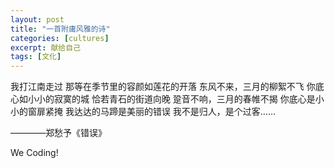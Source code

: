 ```yaml
---
layout: post
title: "一首附庸风雅的诗"
categories: [cultures]
excerpt: 献给自己
tags: [文化]
---
```


我打江南走过
那等在季节里的容颜如莲花的开落
东风不来，三月的柳絮不飞
你底心如小小的寂寞的城
恰若青石的街道向晚
跫音不响，三月的春帷不揭
你底心是小小的窗扉紧掩
我达达的马蹄是美丽的错误
我不是归人，是个过客……

————郑愁予《错误》
<link rel="stylesheet" href="https://use.fontawesome.com/releases/v5.5.0/css/all.css" integrity="sha384-B4dIYHKNBt8Bc12p+WXckhzcICo0wtJAoU8YZTY5qE0Id1GSseTk6S+L3BlXeVIU" crossorigin="anonymous">
We <i class="fas fa-heart" aria-hidden="true" style="color:#c7254e"></i> Coding!
